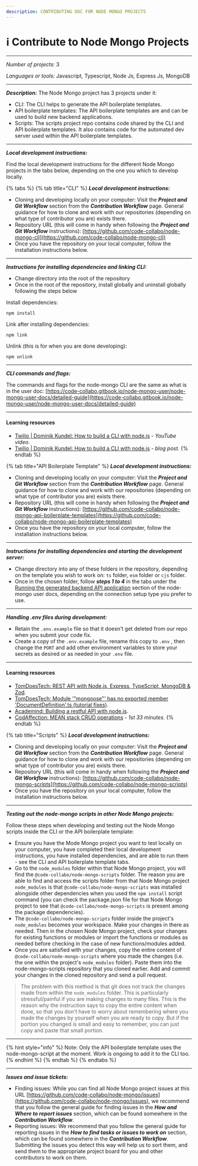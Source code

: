 ```yaml
---
description: CONTRIBUTING DOC FOR NODE MONGO PROJECTS
---
```


# ℹ Contribute to Node Mongo Projects

***

_Number of projects:_ 3

_Languages or tools:_ Javascript, Typescript, Node Js, Express Js, MongoDB

***

_**Description:**_ The Node Mongo project has 3 projects under it:

* CLI: The CLI helps to generate the API boilerplate templates.
* API boilerplate templates: The API boilerplate templates are and can be used to build new backend applications.
* Scripts: The scripts project repo contains code shared by the CLI and API boilerplate templates. It also contains code for the automated dev server used within the API boilerplate templates.

***

_**Local development instructions:**_

Find the local development instructions for the different Node Mongo projects in the tabs below, depending on the one you which to develop locally.

{% tabs %}
{% tab title="CLI" %}
_**Local development instructions:**_

* Cloning and developing locally on your computer: Visit the _**Project and Git Workflow**_ section from the _**Contribution Workflow**_ page. General guidance for how to clone and work with our repositories (depending on what type of contributor you are) exists there.
* Repository URL (this will come in handy when following the _**Project and Git Workflow**_ instructions): [https://github.com/code-collabo/node-mongo-cli](https://github.com/code-collabo/node-mongo-cli)
* Once you have the repository on your local computer, follow the installation instructions below.

***

_**Instructions for installing dependencies and linking CLI:**_

* Change directory into the root of the repository
* Once in the root of the repository, install globally and uninstall globally following the steps below

Install dependencies:

```
npm install
```

Link after installing dependencies:

```
npm link
```

Unlink (this is for when you are done developing):

```
npm unlink
```

***

_**CLI commands and flags:**_

The commands and flags for the node-mongo CLI are the same as what is in the user doc: [https://code-collabo.gitbook.io/node-mongo-user/node-mongo-user-docs/detailed-guide](https://code-collabo.gitbook.io/node-mongo-user/node-mongo-user-docs/detailed-guide)

***

#### Learning resources

* [Twilio | Dominik Kundel: How to build a CLI with node.js](https://youtu.be/s2h28p4s-Xs) - _YouTube video_.
* [Twilio | Dominik Kundel: How to build a CLI with node.js](https://www.twilio.com/blog/how-to-build-a-cli-with-node-js) _- blog post._
{% endtab %}

{% tab title="API Boilerplate Template" %}
_**Local development instructions:**_

* Cloning and developing locally on your computer: Visit the _**Project and Git Workflow**_ section from the _**Contribution Workflow**_ page. General guidance for how to clone and work with our repositories (depending on what type of contributor you are) exists there.
* Repository URL (this will come in handy when following the _**Project and Git Workflow**_ instructions): [https://github.com/code-collabo/node-mongo-api-boilerplate-templates](https://github.com/code-collabo/node-mongo-api-boilerplate-templates)
* Once you have the repository on your local computer, follow the installation instructions below.

***

_**Instructions for installing dependencies and starting the development server:**_

* Change directory into any of these folders in the repository, depending on the template you wish to work on: `ts` folder, `esm` folder or `cjs` folder.
* Once in the chosen folder, follow _**steps 1 to 4**_ in the tabs under the [Running the generated backend API application](https://code-collabo.gitbook.io/node-mongo-user/node-mongo-user-docs/readme#running-the-generated-backend-api-application) section of the node-mongo user docs, depending on the connection setup type you prefer to use.

***

_**Handling .env files during development:**_

* Retain the `.env.example` file so that it doesn't get deleted from our repo when you submit your code fix.
* Create a copy of the `.env.example` file, rename this copy to `.env` , then change the `PORT` and add other environment variables to store your secrets as desired or as needed in your `.env` file.

***

#### Learning resources

* [TomDoesTech: REST API with Node.js, Express, TypeScript, MongoDB & Zod](https://www.youtube.com/watch?v=BWUi6BS9T5Y).
* [TomDoesTech: Module '"mongoose"' has no exported member 'DocumentDefinition'.ts (tutorial fixes)](https://www.youtube.com/watch?v=5-1KuU-21uI).
* [Academind: Building a restful API with node.js](https://academind.com/tutorials/building-a-restful-api-with-nodejs/).
* [CodAffection: MEAN stack CRUD operations](https://youtu.be/UYh6EvpQquw) - _1st 33 minutes_.
{% endtab %}

{% tab title="Scripts" %}
_**Local development instructions:**_

* Cloning and developing locally on your computer: Visit the _**Project and Git Workflow**_ section from the _**Contribution Workflow**_ page. General guidance for how to clone and work with our repositories (depending on what type of contributor you are) exists there.
* Repository URL (this will come in handy when following the _**Project and Git Workflow**_ instructions): [https://github.com/code-collabo/node-mongo-scripts](https://github.com/code-collabo/node-mongo-scripts)
* Once you have the repository on your local computer, follow the installation instructions below.

***

_**Testing out the node-mongo scripts in other Node Mongo projects:**_

Follow these steps when developing and testing out the Node Mongo scripts inside the CLI or the API boilerplate template:

* Ensure you have the Mode Mongo project you want to test locally on your computer, you have completed their local development instructions, you have installed dependencies, and are able to run them - see the CLI and API boilerplate template tabs.
* Go to the `node_modules` folder within that Node Mongo project, you will find the `@code-collabo/node-mongo-scripts` folder. The reason you are able to find and access the scripts folder from that Node Mongo project `node_modules` is that `@code-collabo/node-mongo-scripts` was installed alongside other dependencies when you used the `npm install` script command (you can check the package.json file for that Node Mongo project to see that `@code-collabo/node-mongo-scripts` is present among the package dependencies).
* The `@code-collabo/node-mongo-scripts` folder inside the project's `node_modules` becomes your workspace. Make your changes in there as needed. Then in the chosen Node Mongo project, check your changes for existing functions or modules or import the functions or modules as needed before checking in the case of new functions/modules added.
* Once you are satisfied with your changes, copy the entire content of  `@code-collabo/node-mongo-scripts` where you made the changes (i.e. the one within the project's `node_modules` folder). Paste them into the node-mongo-scripts repository that you cloned earlier. Add and commit your changes in the cloned repository and send a pull request.

> The problem with this method is that git does not track the changes made from within the `node_modules` folder. This is particularly stressful/painful if you are making changes to many files. This is the reason why the instruction says to copy the entire content when done, so that you don't have to worry about remembering where you made the changes by yourself when you are ready to copy. But if the portion you changed is small and easy to remember, you can just copy and paste that small portion.

***

{% hint style="info" %}
Note: Only the API boilerplate template uses the node-mongo-script at the moment. Work is ongoing to add it to the CLI too.
{% endhint %}
{% endtab %}
{% endtabs %}

***

_**Issues and issue tickets:**_

* Finding issues: While you can find all Node Mongo project issues at this URL [https://github.com/code-collabo/node-mongo/issues](https://github.com/code-collabo/node-mongo/issues), we recommend that you follow the general guide for finding issues in the _**How and Where to report issues**_ section, which can be found somewhere in the _**Contribution Workflow**_.
* Reporting issues: We recommend that you follow the general guide for reporting issues in the _**How to find tasks or issues to work on**_ section, which can be found somewhere in the _**Contribution Workflow**_. Submitting the issues you detect this way will help us to sort them, and send them to the appropriate project board for you and other contributors to work on them.
